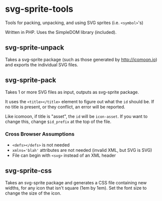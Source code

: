 # svg-sprite-tools
Tools for packing, unpacking, and using SVG sprites (i.e. `<symbol>`'s)

Written in PHP. Uses the SimpleDOM library (included).

## svg-sprite-unpack
Takes a svg-sprite package (such as those generated by http://icomoon.io) and exports the individual SVG files.

## svg-sprite-pack
Takes 1 or more SVG files as input, outputs as svg-sprite package.

It uses the `<title></title>` element to figure out what the `id` should be. If no title is present, or they conflict, an error will be reported. 

Like icomoon, if title is "asset", the `id` will be `icon-asset`. If you want to change this, change `$id_prefix` at the top of the file.

### Cross Browser Assumptions
* `<defs></defs>` is not needed 
* `xmlns='blah'` attributes are not needed (invalid XML, but SVG is SVG)
* File can begin with `<svg>` instead of an XML header

## svg-sprite-css
Takes an svg-sprite package and generates a CSS file containing new widths, for any icon that isn't square (1em by 1em). Set the font size to change the size of the icon.


